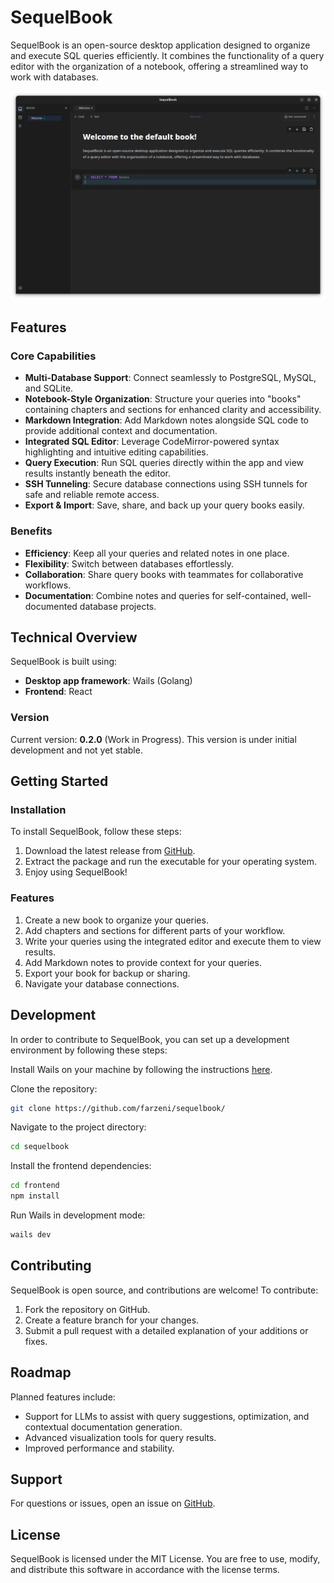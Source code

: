 # SequelBook

SequelBook is an open-source desktop application designed to organize and execute SQL queries efficiently. It combines the functionality of a query editor with the organization of a notebook, offering a streamlined way to work with databases.

![Sequelbook](https://github.com/farzeni/sequelbook/blob/master/assets/screenshot.png?raw=true)

## Features

### Core Capabilities
- **Multi-Database Support**: Connect seamlessly to PostgreSQL, MySQL, and SQLite.
- **Notebook-Style Organization**: Structure your queries into "books" containing chapters and sections for enhanced clarity and accessibility.
- **Markdown Integration**: Add Markdown notes alongside SQL code to provide additional context and documentation.
- **Integrated SQL Editor**: Leverage CodeMirror-powered syntax highlighting and intuitive editing capabilities.
- **Query Execution**: Run SQL queries directly within the app and view results instantly beneath the editor.
- **SSH Tunneling**: Secure database connections using SSH tunnels for safe and reliable remote access.
- **Export & Import**: Save, share, and back up your query books easily.

### Benefits
- **Efficiency**: Keep all your queries and related notes in one place.
- **Flexibility**: Switch between databases effortlessly.
- **Collaboration**: Share query books with teammates for collaborative workflows.
- **Documentation**: Combine notes and queries for self-contained, well-documented database projects.

## Technical Overview

SequelBook is built using:
- **Desktop app framework**: Wails (Golang)
- **Frontend**: React

### Version
Current version: **0.2.0** (Work in Progress). This version is under initial development and not yet stable.

## Getting Started

### Installation
To install SequelBook, follow these steps:
1. Download the latest release from [GitHub](https://github.com/farzeni/sequelbook/releases).
2. Extract the package and run the executable for your operating system.
3. Enjoy using SequelBook!

### Features
1. Create a new book to organize your queries.
2. Add chapters and sections for different parts of your workflow.
3. Write your queries using the integrated editor and execute them to view results.
4. Add Markdown notes to provide context for your queries.
5. Export your book for backup or sharing.
6. Navigate your database connections.

## Development
In order to contribute to SequelBook, you can set up a development environment by following these steps:

Install Wails on your machine by following the instructions [here](https://wails.io/docs/gettingstarted/installation).

Clone the repository:
```bash
git clone https://github.com/farzeni/sequelbook/
```

Navigate to the project directory:
```bash
cd sequelbook
```

Install the frontend dependencies:
```bash
cd frontend 
npm install
```

Run Wails in development mode:
```bash
wails dev
```

## Contributing
SequelBook is open source, and contributions are welcome! To contribute:

1. Fork the repository on GitHub.
2. Create a feature branch for your changes.
3. Submit a pull request with a detailed explanation of your additions or fixes.

## Roadmap
Planned features include:
- Support for LLMs to assist with query suggestions, optimization, and contextual documentation generation.
- Advanced visualization tools for query results.
- Improved performance and stability.

## Support
For questions or issues, open an issue on [GitHub](https://github.com/farzeni/sequelbook/issues).

## License

SequelBook is licensed under the MIT License. You are free to use, modify, and distribute this software in accordance with the license terms.



